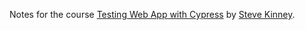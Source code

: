 Notes for the course [Testing Web App with Cypress](https://frontendmasters.com/courses/cypress) by [Steve Kinney](https://frontendmasters.com/teachers/steve-kinney/).
